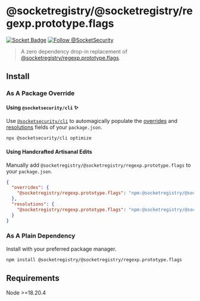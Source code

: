 # @socketregistry/@socketregistry/regexp.prototype.flags

[![Socket Badge](https://socket.dev/api/badge/npm/package/@socketregistry/@socketregistry/regexp.prototype.flags)](https://socket.dev/npm/package/@socketregistry/@socketregistry/regexp.prototype.flags)
[![Follow @SocketSecurity](https://img.shields.io/twitter/follow/SocketSecurity?style=social)](https://twitter.com/SocketSecurity)

> A zero dependency drop-in replacement of
> [@socketregistry/regexp.prototype.flags](https://www.npmjs.com/package/@socketregistry/regexp.prototype.flags).

## Install

### As A Package Override

#### Using `@socketsecurity/cli` :sparkles:

Use [`@socketsecurity/cli`](https://www.npmjs.com/package/@socketsecurity/cli)
to automagically populate the
[overrides](https://docs.npmjs.com/cli/v9/configuring-npm/package-json#overrides)
and [resolutions](https://yarnpkg.com/configuration/manifest#resolutions) fields
of your `package.json`.

```sh
npx @socketsecurity/cli optimize
```

#### Using Handcrafted Artisanal Edits

Manually add `@socketregistry/@socketregistry/regexp.prototype.flags` to your
`package.json`.

```json
{
  "overrides": {
    "@socketregistry/regexp.prototype.flags": "npm:@socketregistry/@socketregistry/regexp.prototype.flags@^1"
  },
  "resolutions": {
    "@socketregistry/regexp.prototype.flags": "npm:@socketregistry/@socketregistry/regexp.prototype.flags@^1"
  }
}
```

### As A Plain Dependency

Install with your preferred package manager.

```sh
npm install @socketregistry/@socketregistry/regexp.prototype.flags
```

## Requirements

Node &gt;=18.20.4
